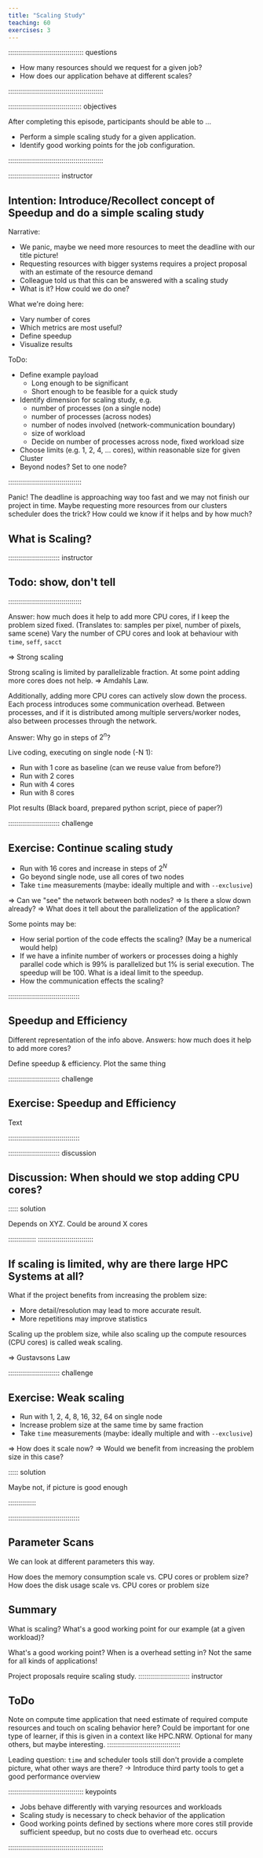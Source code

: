 ```yaml
---
title: "Scaling Study"
teaching: 60
exercises: 3
---
```


:::::::::::::::::::::::::::::::::::::: questions 

- How many resources should we request for a given job?
- How does our application behave at different scales?

::::::::::::::::::::::::::::::::::::::::::::::::

::::::::::::::::::::::::::::::::::::: objectives

After completing this episode, participants should be able to …

- Perform a simple scaling study for a given application.
- Identify good working points for the job configuration.

::::::::::::::::::::::::::::::::::::::::::::::::


:::::::::::::::::::::::::: instructor
## Intention: Introduce/Recollect concept of Speedup and do a simple scaling study

Narrative:

- We panic, maybe we need more resources to meet the deadline with our title picture!
- Requesting resources with bigger systems requires a project proposal with an estimate of the resource demand
- Colleague told us that this can be answered with a scaling study
- What is it? How could we do one?


What we're doing here:

- Vary number of cores
- Which metrics are most useful?
- Define speedup
- Visualize results

ToDo:
- Define example payload
   - Long enough to be significant
   - Short enough to be feasible for a quick study
- Identify dimension for scaling study, e.g.
   - number of processes (on a single node)
   - number of processes (across nodes)
   - number of nodes involved (network-communication boundary)
   - size of workload
   - Decide on number of processes across node, fixed workload size
- Choose limits (e.g. 1, 2, 4, ... cores), within reasonable size for given Cluster
- Beyond nodes? Set to one node?


:::::::::::::::::::::::::::::::::::::

Panic!
The deadline is approaching way too fast and we may not finish our project in time.
Maybe requesting more resources from our clusters scheduler does the trick?
How could we know if it helps and by how much?

## What is Scaling?
:::::::::::::::::::::::::: instructor
## Todo: show, don't tell

:::::::::::::::::::::::::::::::::::::

Answer: how much does it help to add more CPU cores, if I keep the problem sized fixed. (Translates to: samples per pixel, number of pixels, same scene)
Vary the number of CPU cores and look at behaviour with `time`, `seff`, `sacct`

=> Strong scaling

Strong scaling is limited by parallelizable fraction.
At some point adding more cores does not help. => Amdahls Law.

Additionally, adding more CPU cores can actively slow down the process.
Each process introduces some communication overhead.
Between processes, and if it is distributed among multiple servers/worker nodes, also between processes through the network.

Answer: Why go in steps of $2^n$?

Live coding, executing on single node (-N 1):

- Run with 1 core as baseline (can we reuse value from before?)
- Run with 2 cores
- Run with 4 cores
- Run with 8 cores

Plot results (Black board, prepared python script, piece of paper?)

:::::::::::::::::::::::::: challenge
## Exercise: Continue scaling study

- Run with 16 cores and increase in steps of $2^N$
- Go beyond single node, use all cores of two nodes
- Take `time` measurements (maybe: ideally multiple and with `--exclusive`)

=> Can we "see" the network between both nodes?
=> Is there a slow down already?
=> What does it tell about the parallelization of the application?

Some points may be:
- How serial portion of the code effects the scaling? (May be a numerical would help)
- If we have a infinite number of workers or processes doing a highly parallel code which is 99% is parallelized but 1% is serial execution. The speedup will be 100. What is a ideal limit to the speedup.
- How the communication effects the scaling?

::::::::::::::::::::::::::::::::::::


## Speedup and Efficiency
Different representation of the info above.
Answers: how much does it help to add more cores?

Define speedup & efficiency.
Plot the same thing

:::::::::::::::::::::::::: challenge
## Exercise: Speedup and Efficiency
Text

::::::::::::::::::::::::::::::::::::

:::::::::::::::::::::::::: discussion
## Discussion: When should we stop adding CPU cores?

::::: solution

Depends on XYZ.
Could be around X cores

::::::::::::::
::::::::::::::::::::::::::::


## If scaling is limited, why are there large HPC Systems at all?
What if the project benefits from increasing the problem size:

- More detail/resolution may lead to more accurate result.
- More repetitions may improve statistics

Scaling up the problem size, while also scaling up the compute resources (CPU cores) is called weak scaling.

=> Gustavsons Law


:::::::::::::::::::::::::: challenge
## Exercise: Weak scaling

- Run with 1, 2, 4, 8, 16, 32, 64 on single node
- Increase problem size at the same time by same fraction
- Take `time` measurements (maybe: ideally multiple and with `--exclusive`)

=> How does it scale now?
=> Would we benefit from increasing the problem size in this case?

::::: solution

Maybe not, if picture is good enough

::::::::::::::

::::::::::::::::::::::::::::::::::::


## Parameter Scans
We can look at different parameters this way.

How does the memory consumption scale vs. CPU cores or problem size?
How does the disk usage scale vs. CPU cores or problem size


## Summary
What is scaling?
What's a good working point for our example (at a given workload)?

What's a good working point? When is a overhead setting in?
Not the same for all kinds of applications!

Project proposals require scaling study.
:::::::::::::::::::::::::: instructor
## ToDo
Note on compute time application that need estimate of required compute resources and touch on scaling behavior here?
Could be important for one type of learner, if this is given in a context like HPC.NRW.
Optional for many others, but maybe interesting.
:::::::::::::::::::::::::::::::::::::

Leading question: `time` and scheduler tools still don't provide a complete picture, what other ways are there? -> Introduce third party tools to get a good performance overview

:::::::::::::::::::::::::::::::::::::: keypoints

- Jobs behave differently with varying resources and workloads
- Scaling study is necessary to check behavior of the application
- Good working points defined by sections where more cores still provide sufficient speedup, but no costs due to overhead etc. occurs

::::::::::::::::::::::::::::::::::::::::::::::::
